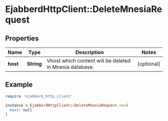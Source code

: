 # EjabberdHttpClient::DeleteMnesiaRequest

## Properties

| Name | Type | Description | Notes |
| ---- | ---- | ----------- | ----- |
| **host** | **String** | Vhost which content will be deleted in Mnesia database. | [optional] |

## Example

```ruby
require 'ejabberd_http_client'

instance = EjabberdHttpClient::DeleteMnesiaRequest.new(
  host: null
)
```

